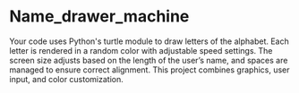 # Name_drawer_machine
Your code uses Python's turtle module to draw letters of the alphabet. Each letter is rendered in a random color with adjustable speed settings. The screen size adjusts based on the length of the user’s name, and spaces are managed to ensure correct alignment. This project combines graphics, user input, and color customization.
